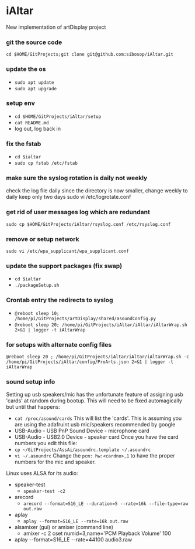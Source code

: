 # iAltar
New implementation of artDisplay project
### git the source code
`cd $HOME/GitProjects;git clone git@github.com:sibosop/iAltar.git`
### update the os
* `sudo apt update`
* `sudo apt upgrade`
### setup env
* `cd $HOME/GitProjects/iAltar/setup`
* `cat README.md`
* log out, log back in

### fix the fstab
* `cd $ialtar`
* `sudo cp fstab /etc/fstab`

### make sure the syslog rotation is daily not weekly
check the log file daily since the directory is now smaller, change weekly to daily
keep only two days
sudo vi /etc/logrotate.conf

### get rid of user messages log which are redundant
`sudo cp $HOME/GitProjects/iAltar/rsyslog.conf /etc/rsyslog.conf`
### remove or setup network
`sudo vi /etc/wpa_supplicant/wpa_supplicant.conf`
### update the support packages (fix swap)
* `cd $ialtar`
* `./packageSetup.sh`

### Crontab entry the redirects to syslog
* `@reboot sleep 10; /home/pi/GitProjects/artDisplay/shared/asoundConfig.py`
* `@reboot sleep 20; /home/pi/GitProjects/iAltar/iAltar/iAltarWrap.sh 2>&1 | logger -t iAltarWrap`
### for setups with alternate config files
`@reboot sleep 20 ; /home/pi/GitProjects/iAltar/iAltar/iAltarWrap.sh -c /home/pi/GitProjects/iAltar/config/ProArts.json 2>&1 | logger -t iAltarWrap`

### sound setup info
Setting up usb speakers/mic has the unfortunate feature of assigning usb 'cards' at random during bootup. This will need to be fixed automagically but until that happens:
* `cat /proc/asound/cards`
This will list the 'cards'. This is assuming you are using the adafruint usb mic/speakers recommended by google
* USB-Audio - USB PnP Sound Device - microphone card
* USB-Audio - USB2.0 Device - speaker card
Once you have the card numbers you edit this file:
* `cp ~/GitProjects/AssAi/asoundrc.template ~/.asoundrc`
* `vi ~/.asoundrc`
Change the `pcm: hw:<cardno>,1` to have the proper numbers for the mic and speaker.

Linux uses ALSA for its audio:
* speaker-test 
  * `speaker-test -c2`
* arecord
  * `arecord --format=S16_LE --duration=5 --rate=16k --file-type=raw out.raw`
* aplay
  * `aplay --format=S16_LE --rate=16k out.raw`
* alsamixer (gui) or amixer (command line)
  * amixer -c 2 cset numid=3,name='PCM Playback Volume' 100
* aplay --format=S16_LE --rate=44100  audio3.raw
